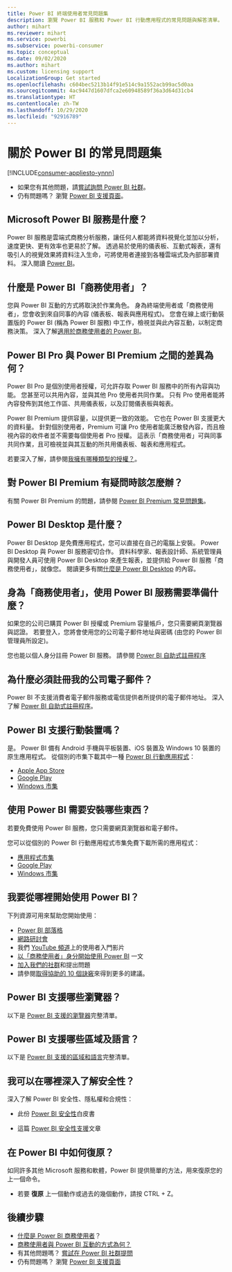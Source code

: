 ```yaml
---
title: Power BI 終端使用者常見問題集
description: 瀏覽 Power BI 服務和 Power BI 行動應用程式的常見問題與解答清單。
author: mihart
ms.reviewer: mihart
ms.service: powerbi
ms.subservice: powerbi-consumer
ms.topic: conceptual
ms.date: 09/02/2020
ms.author: mihart
ms.custom: licensing support
LocalizationGroup: Get started
ms.openlocfilehash: c604bec5213b14f91e514c9a1552acb99ac5d0aa
ms.sourcegitcommit: 4ac9447d1607dfca2e60948589f36a3d64d31cb4
ms.translationtype: HT
ms.contentlocale: zh-TW
ms.lasthandoff: 10/29/2020
ms.locfileid: "92916789"
---
```

# <a name="frequently-asked-questions-about-power-bi"></a>關於 Power BI 的常見問題集

[!INCLUDE[consumer-appliesto-ynnn](../includes/consumer-appliesto-ynnn.md)]

* 如果您有其他問題，請[嘗試詢問 Power BI 社群](https://community.powerbi.com/)。
* 仍有問題嗎？ 瀏覽 [Power BI 支援頁面](https://powerbi.microsoft.com/support/)。

## <a name="what-is-the-microsoft-power-bi-service"></a>Microsoft Power BI 服務是什麼？

Power BI 服務是雲端式商務分析服務，讓任何人都能將資料視覺化並加以分析，速度更快、更有效率也更易於了解。 透過易於使用的儀表板、互動式報表，還有吸引人的視覺效果將資料注入生命，可將使用者連接到各種雲端式及內部部署資料。 深入閱讀 [Power BI](../fundamentals/power-bi-overview.md)。

## <a name="what-is-a-power-bi-business-user"></a>什麼是 Power BI「商務使用者」？

您與 Power BI 互動的方式將取決於作業角色。 身為終端使用者或「商務使用者」，您會收到來自同事的內容 (儀表板、報表與應用程式)。 您會在線上或行動裝置版的 Power BI (稱為 Power BI 服務) 中工作，檢視並與此內容互動，以制定商務決策。  深入了解[適用於商務使用者的 Power BI](index.yml)。


## <a name="whats-the-difference-between-power-bi-pro-and-power-bi-premium"></a>Power BI Pro 與 Power BI Premium 之間的差異為何？

Power BI Pro 是個別使用者授權，可允許存取 Power BI 服務中的所有內容與功能。 您甚至可以共用內容，並與其他 Pro 使用者共同作業。 只有 Pro 使用者能將內容發佈到其他工作區、共用儀表板，以及訂閱儀表板與報表。 

Power BI Premium 提供容量，以提供更一致的效能。 它也在 Power BI 支援更大的資料量。 針對個別使用者，Premium 可讓 Pro 使用者能廣泛散發內容，而且檢視內容的收件者並不需要每個使用者 Pro 授權。 這表示「商務使用者」可與同事共同作業，且可檢視並與其互動的所共用儀表板、報表和應用程式。 

若要深入了解，請參閱[我擁有哪種類型的授權？](end-user-license.md)。

## <a name="what-if-i-have-questions-about-power-bi-premium"></a>對 Power BI Premium 有疑問時該怎麼辦？

有關 Power BI Premium 的問題，請參閱 [Power BI Premium 常見問題集](../admin/service-premium-faq.md)。

## <a name="what-is-power-bi-desktop"></a>Power BI Desktop 是什麼？

Power BI Desktop 是免費應用程式，您可以直接在自己的電腦上安裝。 Power BI Desktop 與 Power BI 服務密切合作。  資料科學家、報表設計師、系統管理員與開發人員可使用 Power BI Desktop 來產生報表，並提供給 Power BI 服務「商務使用者」，就像您。 閱讀更多有關[什麼是 Power BI Desktop](../fundamentals/desktop-what-is-desktop.md) 的內容。

## <a name="as-a-business-user-what-do-i-need-to-use-the-power-bi-service"></a>身為「商務使用者」，使用 Power BI 服務需要準備什麼？

如果您的公司已購買 Power BI 授權或 Premium 容量帳戶，您只需要網頁瀏覽器與認證。 若要登入，您將會使用您的公司電子郵件地址與密碼 (由您的 Power BI 管理員所設定)。  

您也能以個人身分註冊 Power BI 服務。 請參閱 [Power BI 自助式註冊程序](../fundamentals/service-self-service-signup-for-power-bi.md)

## <a name="why-do-i-have-to-sign-up-with-my-work-email"></a>為什麼必須註冊我的公司電子郵件？

Power BI 不支援消費者電子郵件服務或電信提供者所提供的電子郵件地址。 深入了解 [Power BI 自助式註冊程序](../fundamentals/service-self-service-signup-for-power-bi.md)。

## <a name="does-power-bi-support-mobile-devices"></a>Power BI 支援行動裝置嗎？

是。 Power BI 備有 Android 手機與平板裝置、iOS 裝置及 Windows 10 裝置的原生應用程式。 從個別的市集下載其中一種 [Power BI 行動應用程式](https://powerbi.microsoft.com/mobile)：  

* [Apple App Store](https://go.microsoft.com/fwlink/?LinkId=526218)
* [Google Play](https://go.microsoft.com/fwlink/?LinkID=544867&clcid=0x409)
* [Windows 市集](https://go.microsoft.com/fwlink/?LinkId=526478)

## <a name="what-do-i-need-to-install-to-use-power-bi"></a>使用 Power BI 需要安裝哪些東西？

若要免費使用 Power BI 服務，您只需要網頁瀏覽器和電子郵件。

您可以從個別的 Power BI 行動應用程式市集免費下載所需的應用程式：

* [應用程式市集](https://go.microsoft.com/fwlink/?LinkId=526218)
* [Google Play](https://go.microsoft.com/fwlink/?LinkID=544867&clcid=0x409)
* [Windows 市集](https://go.microsoft.com/fwlink/?LinkId=526478)

## <a name="where-do-i-get-started-with-power-bi"></a>我要從哪裡開始使用 Power BI？

下列資源可用來幫助您開始使用：

* [Power BI 部落格](https://powerbi.microsoft.com/blog/)
* [網路研討會](../fundamentals/webinars.md)
* 我們 [YouTube 頻道](https://www.youtube.com/user/mspowerbi)上的使用者入門影片
* [以「商務使用者」身分開始使用 Power BI](index.yml) 一文
* [加入我們的社群](https://community.powerbi.com/)和提出問題
* 請參閱[取得協助的 10 個訣竅](../fundamentals/service-tips-for-finding-help.md)來得到更多的建議。

## <a name="what-browsers-does-power-bi-support"></a>Power BI 支援哪些瀏覽器？

以下是 [Power BI 支援的瀏覽器](../fundamentals/power-bi-browsers.md)完整清單。

## <a name="what-regions-and-languages-does-power-bi-support"></a>Power BI 支援哪些區域及語言？

以下是 [Power BI 支援的區域和語言](../fundamentals/supported-languages-countries-regions.md)完整清單。

## <a name="where-can-i-learn-more-about-security"></a>我可以在哪裡深入了解安全性？

深入了解 Power BI 安全性、隱私權和合規性：

* 此份 [Power BI 安全性](../guidance/whitepaper-powerbi-security.md)白皮書

* 這篇 [Power BI 安全性支援](../admin/service-admin-power-bi-security.md)文章

## <a name="how-do-i-undo-in-power-bi"></a>在 Power BI 中如何復原？

如同許多其他 Microsoft 服務和軟體，Power BI 提供簡單的方法，用來復原您的上一個命令。

* 若要 **復原** 上一個動作或過去的幾個動作，請按 CTRL + Z。

## <a name="next-steps"></a>後續步驟

* [什麼是 Power BI 商務使用者](end-user-consumer.md)？
* [商務使用者與 Power BI 互動的方式為何？](end-user-reading-view.md)
* 有其他問題嗎？ [嘗試在 Power BI 社群提問](https://community.powerbi.com/)
* 仍有問題嗎？ 瀏覽 [Power BI 支援頁面](https://powerbi.microsoft.com/support/)